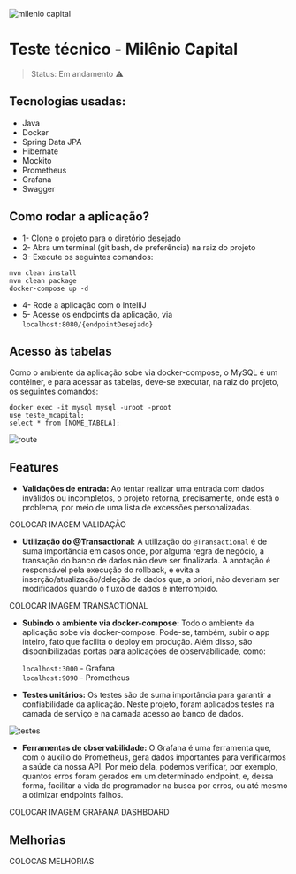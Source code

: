 ![milenio capital](https://user-images.githubusercontent.com/80921933/166538142-3d177de7-8596-4ebf-a9c4-997287fa70f1.png)
# Teste técnico - Milênio Capital

>Status: Em andamento ⚠️

## Tecnologias usadas:

+ Java
+ Docker
+ Spring Data JPA
+ Hibernate
+ Mockito
+ Prometheus
+ Grafana
+ Swagger

## Como rodar a aplicação?

+ 1- Clone o projeto para o diretório desejado
+ 2- Abra um terminal (git bash, de preferência) na raiz do projeto
+ 3- Execute os seguintes comandos:
```
mvn clean install
mvn clean package
docker-compose up -d
```

+ 4- Rode a aplicação com o IntelliJ
+ 5- Acesse os endpoints da aplicação, via `localhost:8080/{endpointDesejado}`

## Acesso às tabelas

Como o ambiente da aplicação sobe via docker-compose, o MySQL é um contêiner, e para acessar as tabelas, deve-se executar, na raiz do projeto, os seguintes comandos:
```
docker exec -it mysql mysql -uroot -proot
use teste_mcapital;
select * from [NOME_TABELA];
```
![route](https://user-images.githubusercontent.com/80921933/166553435-f53c0c8f-e51b-4bde-820d-ae0054972360.png)



## Features

+ <b>Validações de entrada:</b> Ao tentar realizar uma entrada com dados inválidos ou incompletos, o projeto retorna, precisamente, onde está o problema, por meio de uma lista de excessões personalizadas.

COLOCAR IMAGEM VALIDAÇÃO

+ <b>Utilização do @Transactional:</b> A utilização do `@Transactional` é de suma importância em casos onde, por alguma regra de negócio, a transação do banco de dados não deve ser finalizada. A anotação é responsável pela execução do rollback, e evita a inserção/atualização/deleção de dados que, a priori, não deveriam ser modificados quando o fluxo de dados é interrompido.

COLOCAR IMAGEM TRANSACTIONAL

+ <b>Subindo o ambiente via docker-compose:</b> Todo o ambiente da aplicação sobe via docker-compose. Pode-se, também, subir o app inteiro, fato que facilita o deploy em produção. Além disso, são disponibilizadas portas para aplicações de observabilidade, como:

  `localhost:3000` - Grafana <br>
  `localhost:9090` - Prometheus
  
+ <b>Testes unitários:</b> Os testes são de suma importância para garantir a confiabilidade da aplicação. Neste projeto, foram aplicados testes na camada de serviço e na camada acesso ao banco de dados.

![testes](https://user-images.githubusercontent.com/80921933/166562548-fd0a521b-c8fa-4921-b867-f69a3a3fc77b.png)


+ <b>Ferramentas de observabilidade:</b> O Grafana é uma ferramenta que, com o auxílio do Prometheus, gera dados importantes para verificarmos a saúde da nossa API. Por meio dela, podemos verificar, por exemplo, quantos erros foram gerados em um determinado endpoint, e, dessa forma, facilitar a vida do programador na busca por erros, ou até mesmo a otimizar endpoints falhos.

COLOCAR IMAGEM GRAFANA DASHBOARD

## Melhorias

COLOCAS MELHORIAS
